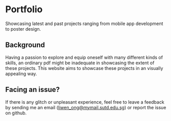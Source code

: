 # Portfolio
Showcasing latest and past projects ranging from mobile app development to poster design.

## Background
Having a passion to explore and equip oneself with many different kinds of skills, an ordinary pdf might be inadequate in showcasing the extent of these projects. This website aims to showcase these projects in an visually appealing way.


## Facing an issue?
If there is any glitch or unpleasant experience, feel free to leave a feedback by sending me an email (liwen_ong@mymail.sutd.edu.sg) or report the issue on github.